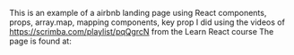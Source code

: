 This is an example of a airbnb landing page using React components, props, array.map, mapping components, key prop I did using the videos of https://scrimba.com/playlist/pqQgrcN from the Learn React course The page is found at: 